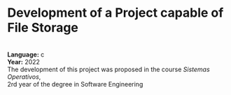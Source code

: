 # Development of a Project capable of File Storage
<br />**Language:** c
<br />**Year:** 2022
<br />The development of this project was proposed in the course *Sistemas Operativos*,
<br/>2rd year of the degree in Software Engineering 
